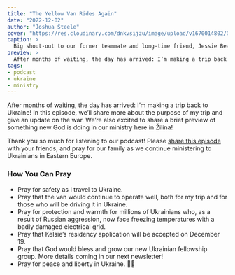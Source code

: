 ```yaml
---
title: "The Yellow Van Rides Again"
date: "2022-12-02"
author: "Joshua Steele"
cover: "https://res.cloudinary.com/dnkvsijzu/image/upload/v1670014802/OFReport/2022-12-02-the-yellow-van-rides-again/yellow-van-rides-again_slytin.jpg"
caption: >
  Big shout-out to our former teammate and long-time friend, Jessie Beal! He bought this van last century (literally) and thanks to his careful maintenance, it’s still on the road today! God has used this vehicle to advance His kingdom. Now it’s going home to Ukraine where a new mission awaits...
preview: >
  After months of waiting, the day has arrived: I’m making a trip back to Ukraine! In this episode, we’ll share more about the purpose of my trip and give an update on the war. We’re also excited to share a brief preview of something new God is doing in our ministry here in Žilina!
tags:
- podcast
- ukraine
- ministry
---
```


After months of waiting, the day has arrived: I’m making a trip back to Ukraine! In this episode, we’ll share more about the purpose of my trip and give an update on the war. We’re also excited to share a brief preview of something new God is doing in our ministry here in Žilina!

Thank you so much for listening to our podcast! Please [share this episode](https://podcasts.apple.com/us/podcast/journey-to-ukraine/id1613710582) with your friends, and pray for our family as we continue ministering to Ukrainians in Eastern Europe.

<article-spacer />

<div id="buzzsprout-player-11803903"></div><script src="https://www.buzzsprout.com/1953515/11803903-the-yellow-van-rides-again.js?container_id=buzzsprout-player-11803903&player=small" type="text/javascript" charset="utf-8"></script>


### How You Can Pray

- Pray for safety as I travel to Ukraine.
- Pray that the van would continue to operate well, both for my trip and for those who will be driving it in Ukraine.
- Pray for protection and warmth for millions of Ukrainians who, as a result of Russian aggression, now face freezing temperatures with a badly damaged electrical grid.
- Pray that Kelsie’s residency application will be accepted on December 19.
- Pray that God would bless and grow our new Ukrainian fellowship group. More details coming in our next newsletter!
- Pray for peace and liberty in Ukraine. 💙💛

